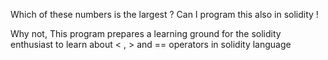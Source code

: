Which of these numbers is the largest ? 
Can I program this also in solidity !

Why not, 
This program prepares a learning ground for the solidity enthusiast to learn about < , > and == operators in solidity language